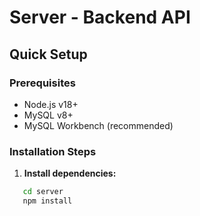 # Server - Backend API

## Quick Setup

### Prerequisites

- Node.js v18+
- MySQL v8+
- MySQL Workbench (recommended)

### Installation Steps

1. **Install dependencies:**

```bash
   cd server
   npm install
```
